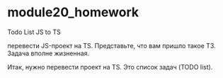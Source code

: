 # module20_homework
Todo List JS to TS

перевести JS-проект на TS. Представьте, что вам пришло такое ТЗ. 
Задача вполне жизненная.

Итак, нужно перевести проект на TS. Это список задач (TODO list).
